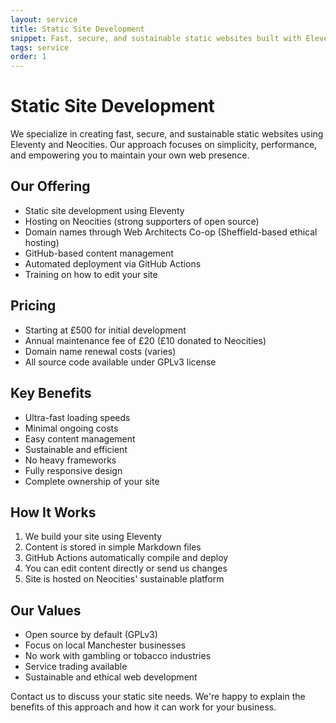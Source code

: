 ```yaml
---
layout: service
title: Static Site Development
snippet: Fast, secure, and sustainable static websites built with Eleventy
tags: service
order: 1
---
```


# Static Site Development

We specialize in creating fast, secure, and sustainable static websites using Eleventy and Neocities. Our approach focuses on simplicity, performance, and empowering you to maintain your own web presence.

## Our Offering

- Static site development using Eleventy
- Hosting on Neocities (strong supporters of open source)
- Domain names through Web Architects Co-op (Sheffield-based ethical hosting)
- GitHub-based content management
- Automated deployment via GitHub Actions
- Training on how to edit your site

## Pricing

- Starting at £500 for initial development
- Annual maintenance fee of £20 (£10 donated to Neocities)
- Domain name renewal costs (varies)
- All source code available under GPLv3 license

## Key Benefits

- Ultra-fast loading speeds
- Minimal ongoing costs
- Easy content management
- Sustainable and efficient
- No heavy frameworks
- Fully responsive design
- Complete ownership of your site

## How It Works

1. We build your site using Eleventy
2. Content is stored in simple Markdown files
3. GitHub Actions automatically compile and deploy
4. You can edit content directly or send us changes
5. Site is hosted on Neocities' sustainable platform

## Our Values

- Open source by default (GPLv3)
- Focus on local Manchester businesses
- No work with gambling or tobacco industries
- Service trading available
- Sustainable and ethical web development

Contact us to discuss your static site needs. We're happy to explain the benefits of this approach and how it can work for your business.
